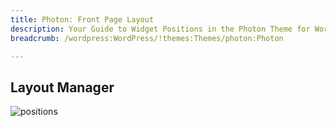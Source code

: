 ```yaml
---
title: Photon: Front Page Layout
description: Your Guide to Widget Positions in the Photon Theme for WordPress
breadcrumb: /wordpress:WordPress/!themes:Themes/photon:Photon

---
```


Layout Manager
-----

![positions](assets/outline_home.jpeg)

